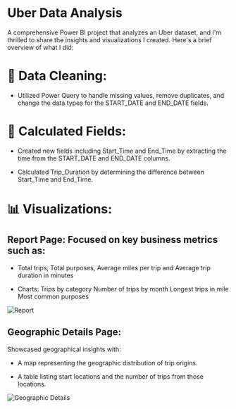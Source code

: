 # Uber Data Analysis
A comprehensive Power BI project that analyzes an Uber dataset, and I'm thrilled to share the insights and visualizations I created. Here's a brief overview of what I did:

# 🔄 Data Cleaning:

- Utilized Power Query to handle missing values, remove duplicates, and change the data types for the START_DATE and END_DATE fields.

# 🔢 Calculated Fields:

- Created new fields including Start_Time and End_Time by extracting the time from the START_DATE and END_DATE columns.

- Calculated Trip_Duration by determining the difference between Start_Time and End_Time.

# 📊 Visualizations:

## Report Page: Focused on key business metrics such as:

- Total trips, Total purposes, Average miles per trip and Average trip duration in minutes

- Charts:
Trips by category
Number of trips by month
Longest trips in mile
Most common purposes

![Report](https://github.com/user-attachments/assets/1dfba705-9308-43d6-90eb-e1f2b5d49de5)

## Geographic Details Page:
Showcased geographical insights with:

- A map representing the geographic distribution of trip origins.

- A table listing start locations and the number of trips from those locations.

![Geographic Details](https://github.com/user-attachments/assets/aa679325-0b8e-4381-af6c-25f50c639521)




